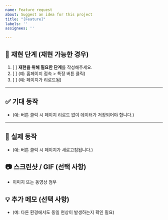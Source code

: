 ```yaml
---
name: Feature request
about: Suggest an idea for this project
title: "[Feature]"
labels: ''
assignees: ''

---
```


## 📍 재현 단계 (재현 가능한 경우)
1. [ ] **재현을 위해 필요한 단계**를 작성해주세요.
2. [ ] (예: 홈페이지 접속 > 특정 버튼 클릭)
3. [ ] (예: 페이지가 리로드됨)

---

## ✅ 기대 동작
<!-- 이슈와 관련하여 의도한 동작을 명확히 설명해주세요 -->
- (예: 버튼 클릭 시 페이지 리로드 없이 데이터가 저장되어야 합니다.)

---

## 🚩 실제 동작
<!-- 현재 발생하는 문제 상황을 구체적으로 설명해주세요 -->
- (예: 버튼 클릭 시 페이지가 새로고침됩니다.)

## 📷 스크린샷 / GIF (선택 사항)
<!-- 필요시 문제 상황을 설명할 수 있는 스크린샷을 첨부해주세요 -->
- 이미지 또는 동영상 첨부

## 💡 추가 메모 (선택 사항)
<!-- 기타 참고 사항이나 추가적으로 전달하고 싶은 내용을 작성해주세요 -->
- (예: 다른 환경에서도 동일 현상이 발생하는지 확인 필요)
